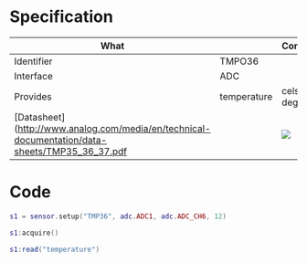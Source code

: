 # Specification

| What         |             | Comments                   |
|--------------|-------------|----------------------------|
| Identifier   | TMPO36      |                            |
| Interface    | ADC         |                            |
| Provides     | temperature | celsius degrees            |
| [Datasheet] (http://www.analog.com/media/en/technical-documentation/data-sheets/TMP35_36_37.pdf    |             | ![](http://whitecatboard.org/git/tmp36.png)                           |


# Code

```lua
s1 = sensor.setup("TMP36", adc.ADC1, adc.ADC_CH6, 12)

s1:acquire()

s1:read("temperature")
```